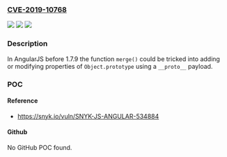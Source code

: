 ### [CVE-2019-10768](https://cve.mitre.org/cgi-bin/cvename.cgi?name=CVE-2019-10768)
![](https://img.shields.io/static/v1?label=Product&message=AngularJS&color=blue)
![](https://img.shields.io/static/v1?label=Version&message=n%2Fa&color=blue)
![](https://img.shields.io/static/v1?label=Vulnerability&message=Prototype%20Pollution&color=brighgreen)

### Description

In AngularJS before 1.7.9 the function `merge()` could be tricked into adding or modifying properties of `Object.prototype` using a `__proto__` payload.

### POC

#### Reference
- https://snyk.io/vuln/SNYK-JS-ANGULAR-534884

#### Github
No GitHub POC found.

